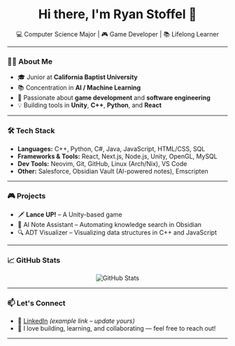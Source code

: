 <h1 align="center">Hi there, I'm Ryan Stoffel 👋</h1>

<p align="center">
  💻 Computer Science Major | 🎮 Game Developer | 📚 Lifelong Learner  
</p>

---

### 👨‍🎓 About Me

- 🎓 Junior at **California Baptist University**  
- 📚 Concentration in **AI / Machine Learning**  
- 🔧 Passionate about **game development** and **software engineering**
- 💡 Building tools in **Unity**, **C++**, **Python**, and **React**

---

### 🛠️ Tech Stack

- **Languages:** C++, Python, C#, Java, JavaScript, HTML/CSS, SQL  
- **Frameworks & Tools:** React, Next.js, Node.js, Unity, OpenGL, MySQL  
- **Dev Tools:** Neovim, Git, GitHub, Linux (Arch/Nix), VS Code  
- **Other:** Salesforce, Obsidian Vault (AI-powered notes), Emscripten

---

### 🎮 Projects

- 🗡️ **Lance UP!** – A Unity-based game  
- 🧠 AI Note Assistant – Automating knowledge search in Obsidian  
- 🔍 ADT Visualizer – Visualizing data structures in C++ and JavaScript

---

### 📈 GitHub Stats

<p align="center">
  <img src="https://github-readme-stats.vercel.app/api?username=RyanStoffel&show_icons=true&theme=tokyonight" alt="GitHub Stats" />
</p>

---

### 📫 Let's Connect

- 💼 [LinkedIn](https://www.linkedin.com/in/ryanstoffel) *(example link – update yours)*  
- 🧠 I love building, learning, and collaborating — feel free to reach out!

---

<!-- optional badges -->
<!-- ![visitors](https://visitor-badge.glitch.me/badge?page_id=RyanStoffel.visitor-badge) -->

